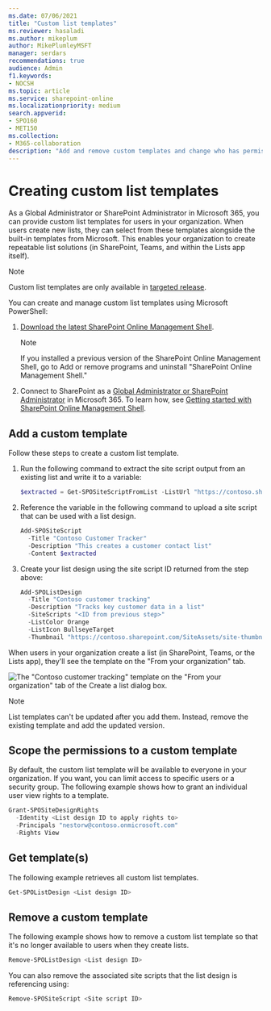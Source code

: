 ```yaml
---
ms.date: 07/06/2021
title: "Custom list templates"
ms.reviewer: hasaladi
ms.author: mikeplum
author: MikePlumleyMSFT
manager: serdars
recommendations: true
audience: Admin
f1.keywords:
- NOCSH
ms.topic: article
ms.service: sharepoint-online
ms.localizationpriority: medium
search.appverid:
- SPO160
- MET150
ms.collection:  
- M365-collaboration
description: "Add and remove custom templates and change who has permission to access them."
---
```


# Creating custom list templates  

As a Global Administrator or SharePoint Administrator in Microsoft 365, you can provide custom list templates for users in your organization. When users create new lists, they can select from these templates alongside the built-in templates from Microsoft. This enables your organization to create repeatable list solutions (in SharePoint, Teams, and within the Lists app itself). 

> [!NOTE]
> Custom list templates are only available in [targeted release](/microsoft-365/admin/manage/release-options-in-office-365). 

You can create and manage custom list templates using Microsoft PowerShell:

1. [Download the latest SharePoint Online Management Shell](https://go.microsoft.com/fwlink/p/?LinkId=255251).

    > [!NOTE]
    > If you installed a previous version of the SharePoint Online Management Shell, go to Add or remove programs and uninstall "SharePoint Online Management Shell." 

2. Connect to SharePoint as a [Global Administrator or SharePoint Administrator](./sharepoint-admin-role.md) in Microsoft 365. To learn how, see [Getting started with SharePoint Online Management Shell](/powershell/sharepoint/sharepoint-online/connect-sharepoint-online).

## Add a custom template 

Follow these steps to create a custom list template.

1. Run the following command to extract the site script output from an existing list and write it to a variable:
  
    ```PowerShell
    $extracted = Get-SPOSiteScriptFromList -ListUrl "https://contoso.sharepoint.com/sites/strategy/customer-contacts" 
    ```

2. Reference the variable in the following command to upload a site script that can be used with a list design. 

    ```PowerShell
    Add-SPOSiteScript 
      -Title "Contoso Customer Tracker" 
      -Description "This creates a customer contact list" 
      -Content $extracted 
    ```

3. Create your list design using the site script ID returned from the step above:

    ```PowerShell
    Add-SPOListDesign 
      -Title "Contoso customer tracking" 
      -Description "Tracks key customer data in a list" 
      -SiteScripts "<ID from previous step>" 
      -ListColor Orange 
      -ListIcon BullseyeTarget 
      -Thumbnail "https://contoso.sharepoint.com/SiteAssets/site-thumbnail.png" 
    ```

When users in your organization create a list (in SharePoint, Teams, or the Lists app), they'll see the template on the "From your organization" tab. 

![The "Contoso customer tracking" template on the "From your organization" tab of the Create a list dialog box.](media/contoso-customer-tracking.png)

> [!NOTE]
> List templates can't be updated after you add them. Instead, remove the existing template and add the updated version.

## Scope the permissions to a custom template 

By default, the custom list template will be available to everyone in your organization. If you want, you can limit access to specific users or a security group. The following example shows how to grant an individual user view rights to a template. 

```PowerShell
Grant-SPOSiteDesignRights 
  -Identity <List design ID to apply rights to> 
  -Principals "nestorw@contoso.onmicrosoft.com" 
  -Rights View 
```

## Get template(s) 

The following example retrieves all custom list templates. 

```PowerShell
Get-SPOListDesign <List design ID> 
```

## Remove a custom template 

The following example shows how to remove a custom list template so that it's no longer available to users when they create lists. 

```PowerShell
Remove-SPOListDesign <List design ID> 
```

You can also remove the associated site scripts that the list design is referencing using:  

```PowerShell
Remove-SPOSiteScript <Site script ID> 
```



